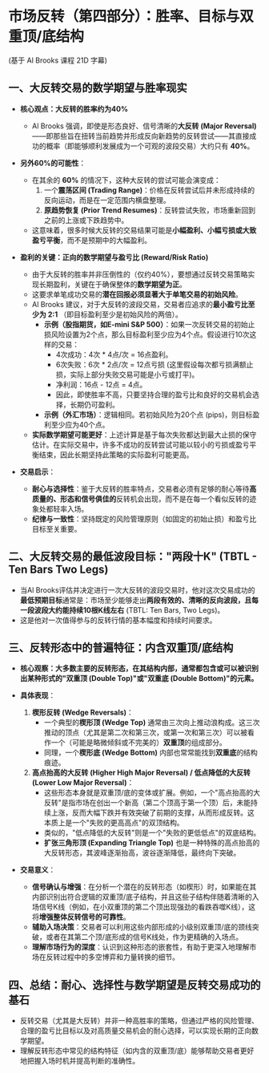 # 市场反转（第四部分）：胜率、目标与双重顶/底结构
(基于 Al Brooks 课程 21D 字幕)

## 一、大反转交易的数学期望与胜率现实

-   **核心观点：大反转的胜率约为40%**
    -   Al Brooks 强调，即使是形态良好、信号清晰的**大反转 (Major Reversal)**——即那些旨在扭转当前趋势并形成反向新趋势的反转尝试——其直接成功的概率（即能够顺利发展成为一个可观的波段交易）大约只有 **40%**。

-   **另外60%的可能性**：
    -   在其余的 **60%** 的情况下，这种大反转的尝试可能会演变成：
        1.  一个**震荡区间 (Trading Range)**：价格在反转尝试后并未形成持续的反向运动，而是在一定范围内横盘整理。
        2.  **原趋势恢复 (Prior Trend Resumes)**：反转尝试失败，市场重新回到之前的上涨或下跌趋势中。
    -   这意味着，很多时候大反转的交易结果可能是**小幅盈利、小幅亏损或大致盈亏平衡**，而不是预期中的大幅盈利。

-   **盈利的关键：正向的数学期望与盈亏比 (Reward/Risk Ratio)**
    -   由于大反转的胜率并非压倒性的（仅约40%），要想通过反转交易策略实现长期盈利，关键在于确保整体的**数学期望为正**。
    -   这要求单笔成功交易的**潜在回报必须显著大于单笔交易的初始风险**。
    -   Al Brooks 建议，对于大反转的波段交易，交易者应追求的**最小盈亏比至少为 2:1** （即目标盈利至少是初始风险的两倍）。
        -   **示例（股指期货，如E-mini S&P 500）**：如果一次反转交易的初始止损风险设置为2个点，那么目标盈利至少应为4个点。假设进行10次这样的交易：
            -   4次成功：4次 * 4点/次 = 16点盈利。
            -   6次失败：6次 * 2点/次 = 12点亏损 (这里假设每次都亏损满额止损，实际上部分失败交易可能是小亏或打平)。
            -   净利润：16点 - 12点 = 4点。
            -   因此，即使胜率不高，只要坚持合理的盈亏比和良好的交易机会选择，长期仍可盈利。
        -   **示例（外汇市场）**：逻辑相同。若初始风险为20个点 (pips)，则目标盈利至少应为40个点。
    -   **实际数学期望可能更好**：上述计算是基于每次失败都达到最大止损的保守估计。在实际交易中，许多不成功的反转尝试可能以较小的亏损或盈亏平衡结束，因此长期坚持此策略的实际盈利可能更高。

-   **交易启示**：
    -   **耐心与选择性**：鉴于大反转的胜率特点，交易者必须有足够的耐心等待**高质量的、形态和信号俱佳的**反转机会出现，而不是在每一个看似反转的迹象处都轻率入场。
    -   **纪律与一致性**：坚持既定的风险管理原则（如固定的初始止损）和盈亏比目标至关重要。

## 二、大反转交易的最低波段目标："两段十K" (TBTL - Ten Bars Two Legs)

-   当Al Brooks评估并决定进行一次大反转的波段交易时，他对这次交易成功的**最低预期目标**通常是：市场至少能够走出**两段有效的、清晰的反向波段，且每一段波段大约能持续10根K线左右** (TBTL: Ten Bars, Two Legs)。
-   这是他对一次值得参与的反转行情的基本幅度和持续时间要求。

## 三、反转形态中的普遍特征：内含双重顶/底结构

-   **核心观察：大多数主要的反转形态，在其结构内部，通常都包含或可以被识别出某种形式的"双重顶 (Double Top)"或"双重底 (Double Bottom)"的元素。**

-   **具体表现**：
    1.  **楔形反转 (Wedge Reversals)**：
        -   一个典型的**楔形顶 (Wedge Top)** 通常由三次向上推动浪构成。这三次推动的顶点（尤其是第二次和第三次，或第一次和第三次）可以被看作一个（可能是略微倾斜或不完美的）**双重顶**的组成部分。
        -   同理，一个**楔形底 (Wedge Bottom)** 内部也常常能找到**双重底**的结构痕迹。
    2.  **高点抬高的大反转 (Higher High Major Reversal) / 低点降低的大反转 (Lower Low Major Reversal)**：
        -   这些形态本身就是双重顶/底的变体或扩展。例如，一个"高点抬高的大反转"是指市场在创出一个新高（第二个顶高于第一个顶）后，未能持续上涨，反而大幅下跌并有效突破了前期的支撑，从而形成反转。这本质上是一个"失败的更高高点"的双顶结构。
        -   类似的，"低点降低的大反转"则是一个"失败的更低低点"的双底结构。
        -   **扩张三角形顶 (Expanding Triangle Top)** 也是一种特殊的高点抬高的大反转形态，其波峰逐渐抬高，波谷逐渐降低，最终向下突破。

-   **交易意义**：
    -   **信号确认与增强**：在分析一个潜在的反转形态（如楔形）时，如果能在其内部识别出符合逻辑的双重顶/底子结构，并且这些子结构伴随着清晰的入场信号K线（例如，在小双重顶的第二个顶出现强劲的看跌吞噬K线），这将**增强整体反转信号的可靠性**。
    -   **辅助入场决策**：交易者可以利用这些内部形成的小级别双重顶/底的颈线突破，或者在其第二个顶/底形成的信号K线处，作为更精确的入场点。
    -   **理解市场行为的深度**：认识到这种形态的嵌套性，有助于更深入地理解市场在反转过程中的多空博弈和力量转换的细节。

## 四、总结：耐心、选择性与数学期望是反转交易成功的基石

-   反转交易（尤其是大反转）并非一种高胜率的策略，但通过严格的风险管理、合理的盈亏比目标以及对高质量交易机会的耐心选择，可以实现长期的正向数学期望。
-   理解反转形态中常见的结构特征（如内含的双重顶/底）能够帮助交易者更好地把握入场时机并提高判断的准确性。 